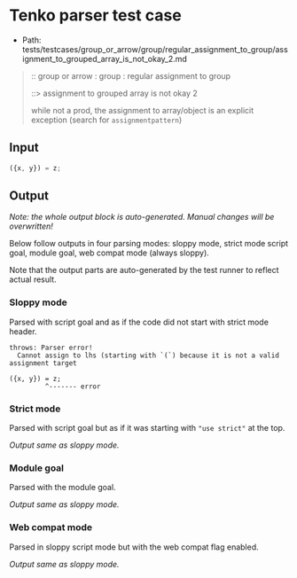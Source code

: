 # Tenko parser test case

- Path: tests/testcases/group_or_arrow/group/regular_assignment_to_group/assignment_to_grouped_array_is_not_okay_2.md

> :: group or arrow : group : regular assignment to group
>
> ::> assignment to grouped array is not okay 2
>
> while not a prod, the assignment to array/object is an explicit exception (search for `assignmentpattern`)

## Input

`````js
({x, y}) = z;
`````

## Output

_Note: the whole output block is auto-generated. Manual changes will be overwritten!_

Below follow outputs in four parsing modes: sloppy mode, strict mode script goal, module goal, web compat mode (always sloppy).

Note that the output parts are auto-generated by the test runner to reflect actual result.

### Sloppy mode

Parsed with script goal and as if the code did not start with strict mode header.

`````
throws: Parser error!
  Cannot assign to lhs (starting with `(`) because it is not a valid assignment target

({x, y}) = z;
         ^------- error
`````

### Strict mode

Parsed with script goal but as if it was starting with `"use strict"` at the top.

_Output same as sloppy mode._

### Module goal

Parsed with the module goal.

_Output same as sloppy mode._

### Web compat mode

Parsed in sloppy script mode but with the web compat flag enabled.

_Output same as sloppy mode._

